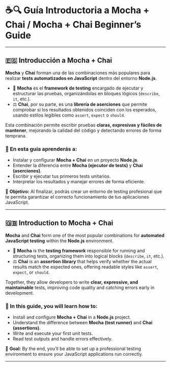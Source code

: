 # ☕🔍 Guía Introductoria a Mocha + Chai / Mocha + Chai Beginner’s Guide

---

## 🇪🇸 Introducción a Mocha + Chai

**Mocha** y **Chai** forman una de las combinaciones más populares para realizar **tests automatizados en JavaScript** dentro del entorno **Node.js**.  

- 🧠 **Mocha** es el **framework de testing** encargado de ejecutar y estructurar las pruebas, organizándolas en bloques lógicos (`describe`, `it`, etc.).  
- ⚖️ **Chai**, por su parte, es una **librería de aserciones** que permite comprobar si los resultados obtenidos coinciden con los esperados, usando estilos legibles como `assert`, `expect` o `should`.

Esta combinación permite escribir pruebas **claras, expresivas y fáciles de mantener**, mejorando la calidad del código y detectando errores de forma temprana.

### 📘 En esta guía aprenderás a:
- Instalar y configurar **Mocha + Chai** en un proyecto **Node.js**.  
- Entender la diferencia entre **Mocha (ejecutor de tests)** y **Chai (aserciones)**.  
- Escribir y ejecutar tus primeros tests unitarios.  
- Interpretar los resultados y manejar errores de forma eficiente.  

🎯 **Objetivo:** Al finalizar, podrás crear un entorno de testing profesional que te permita garantizar el correcto funcionamiento de tus aplicaciones JavaScript.

---

## 🇬🇧 Introduction to Mocha + Chai

**Mocha** and **Chai** form one of the most popular combinations for **automated JavaScript testing** within the **Node.js** environment.  

- 🧠 **Mocha** is the **testing framework** responsible for running and structuring tests, organizing them into logical blocks (`describe`, `it`, etc.).  
- ⚖️ **Chai** is an **assertion library** that helps verify whether the actual results match the expected ones, offering readable styles like `assert`, `expect`, or `should`.

Together, they allow developers to write **clear, expressive, and maintainable** tests, improving code quality and catching errors early in development.

### 📗 In this guide, you will learn how to:
- Install and configure **Mocha + Chai** in a **Node.js** project.  
- Understand the difference between **Mocha (test runner)** and **Chai (assertions)**.  
- Write and execute your first unit tests.  
- Read test outputs and handle errors effectively.  

🎯 **Goal:** By the end, you’ll be able to set up a professional testing environment to ensure your JavaScript applications run correctly.

---

